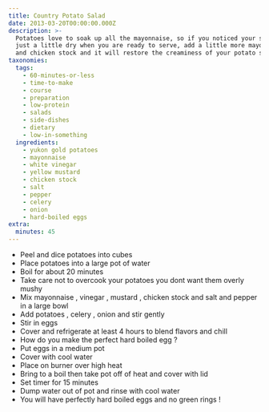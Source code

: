 ```yaml
---
title: Country Potato Salad
date: 2013-03-20T00:00:00.000Z
description: >-
  Potatoes love to soak up all the mayonnaise, so if you noticed your salad is
  just a little dry when you are ready to serve, add a little more mayonnaise
  and chicken stock and it will restore the creaminess of your potato salad.
taxonomies:
  tags:
    - 60-minutes-or-less
    - time-to-make
    - course
    - preparation
    - low-protein
    - salads
    - side-dishes
    - dietary
    - low-in-something
  ingredients:
    - yukon gold potatoes
    - mayonnaise
    - white vinegar
    - yellow mustard
    - chicken stock
    - salt
    - pepper
    - celery
    - onion
    - hard-boiled eggs
extra:
  minutes: 45
---
```

 - Peel and dice potatoes into cubes
 - Place potatoes into a large pot of water
 - Boil for about 20 minutes
 - Take care not to overcook your potatoes you dont want them overly mushy
 - Mix mayonnaise , vinegar , mustard , chicken stock and salt and pepper in a large bowl
 - Add potatoes , celery , onion and stir gently
 - Stir in eggs
 - Cover and refrigerate at least 4 hours to blend flavors and chill
 - How do you make the perfect hard boiled egg ?
 - Put eggs in a medium pot
 - Cover with cool water
 - Place on burner over high heat
 - Bring to a boil then take pot off of heat and cover with lid
 - Set timer for 15 minutes
 - Dump water out of pot and rinse with cool water
 - You will have perfectly hard boiled eggs and no green rings !
